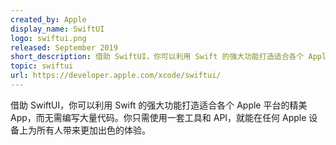 ```yaml
---
created_by: Apple
display_name: SwiftUI
logo: swiftui.png
released: September 2019
short_description: 借助 SwiftUI，你可以利用 Swift 的强大功能打造适合各个 Apple 平台的精美 App，而无需编写大量代码。
topic: swiftui
url: https://developer.apple.com/xcode/swiftui/
---
```

借助 SwiftUI，你可以利用 Swift 的强大功能打造适合各个 Apple 平台的精美 App，而无需编写大量代码。你只需使用一套工具和 API，就能在任何 Apple 设备上为所有人带来更加出色的体验。